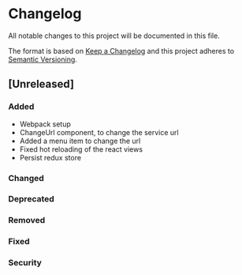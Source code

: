 # Changelog
All notable changes to this project will be documented in this file.

The format is based on [Keep a Changelog](http://keepachangelog.com/en/1.0.0/)
and this project adheres to [Semantic Versioning](http://semver.org/spec/v2.0.0.html).

## [Unreleased]
### Added
- Webpack setup
- ChangeUrl component, to change the service url
- Added a menu item to change the url
- Fixed hot reloading of the react views
- Persist redux store

### Changed
### Deprecated
### Removed
### Fixed
### Security
